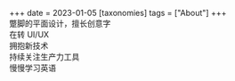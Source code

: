 +++
date = 2023-01-05
[taxonomies]
tags = ["About"]
+++   
蹩脚的平面设计，擅长创意字  
在转 UI/UX  
拥抱新技术  
持续关注生产力工具  
慢慢学习英语
<!-- more -->